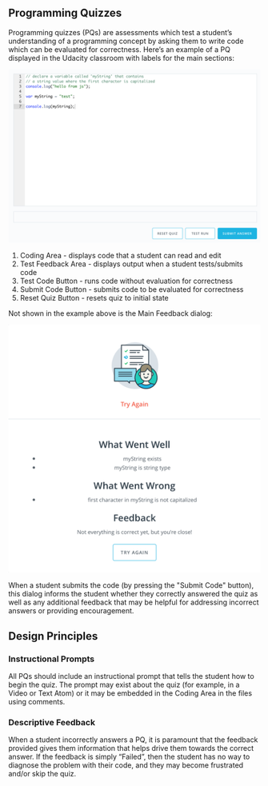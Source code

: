 ## Programming Quizzes

Programming quizzes (PQs) are assessments which test a student’s understanding of a programming concept by asking them to write code which can be evaluated for correctness. Here’s an example of a PQ displayed in the Udacity classroom with labels for the main sections:

<img src="https://github.com/jarrodparkes/images/blob/master/falcon-classroom.png?raw=true" width="600" />

1. Coding Area - displays code that a student can read and edit
2. Test Feedback Area - displays output when a student tests/submits code
3. Test Code Button - runs code without evaluation for correctness
4. Submit Code Button - submits code to be evaluated for correctness
5. Reset Quiz Button - resets quiz to initial state

Not shown in the example above is the Main Feedback dialog:

<img src="https://github.com/jarrodparkes/images/blob/master/falcon-feedback.png?raw=true" width="600" />

When a student submits the code (by pressing the "Submit Code" button), this dialog informs the student whether they correctly answered the quiz as well as any additional feedback that may be helpful for addressing incorrect answers or providing encouragement.

## Design Principles

### Instructional Prompts

All PQs should include an instructional prompt that tells the student how to begin the quiz. The prompt may exist about the quiz (for example, in a Video or Text Atom) or it may be embedded in the Coding Area in the files using comments.

### Descriptive Feedback

When a student incorrectly answers a PQ, it is paramount that the feedback provided gives them information that helps drive them towards the correct answer. If the feedback is simply “Failed”, then the student has no way to diagnose the problem with their code, and they may become frustrated and/or skip the quiz.
